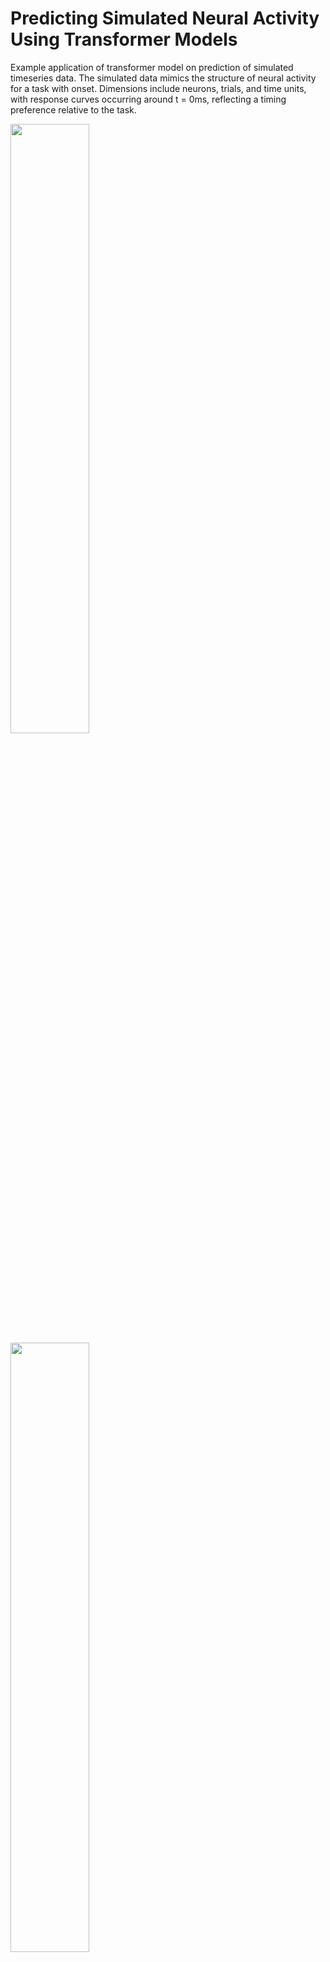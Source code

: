 # Predicting Simulated Neural Activity Using Transformer Models

Example application of transformer model on prediction of simulated timeseries data. The simulated data mimics the structure of neural activity for a task with onset. Dimensions include neurons, trials, and time units, with response curves occurring around t = 0ms, reflecting a timing preference relative to the task.

<img src="https://github.com/seantanabe/transformer_example_simulated_dt/assets/170565753/c517a3b2-bb35-4b5c-af27-c7eacfe4b533" width="50%" height="50%">


<img src="https://github.com/seantanabe/transformer_example_simulated_dt/assets/170565753/84d758f6-2abb-4ca2-ab29-63c63f681641" width="50%" height="50%">




